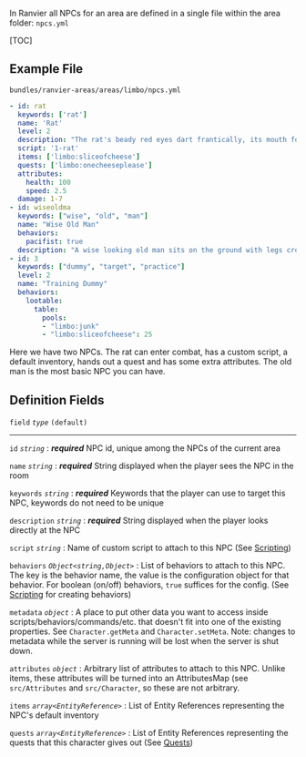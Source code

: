 In Ranvier all NPCs for an area are defined in a single file within the area folder: `npcs.yml`

[TOC]

## Example File

`bundles/ranvier-areas/areas/limbo/npcs.yml`
``` yaml
- id: rat
  keywords: ['rat']
  name: 'Rat'
  level: 2
  description: "The rat's beady red eyes dart frantically, its mouth foaming as it scampers about."
  script: '1-rat'
  items: ['limbo:sliceofcheese']
  quests: ['limbo:onecheeseplease']
  attributes:
    health: 100
    speed: 2.5
  damage: 1-7
- id: wiseoldma
  keywords: ["wise", "old", "man"]
  name: "Wise Old Man"
  behaviors:
    pacifist: true
  description: "A wise looking old man sits on the ground with legs crossed."
- id: 3
  keywords: ["dummy", "target", "practice"]
  level: 2
  name: "Training Dummy"
  behaviors:
    lootable:
      table:
        pools:
        - "limbo:junk"
        - "limbo:sliceofcheese": 25
```

Here we have two NPCs. The rat can enter combat, has a custom script, a default inventory, hands out a quest and has
some extra attributes. The old man is the most basic NPC you can have.

## Definition Fields

`field` _`type`_ `(default)`

----

`id` _`string`_
:    ***required*** NPC id, unique among the NPCs of the current area

`name` _`string`_
:    ***required*** String displayed when the player sees the NPC in the room

`keywords` _`string`_
:    ***required*** Keywords that the player can use to target this NPC, keywords do not need to be unique

`description` _`string`_
:    ***required*** String displayed when the player looks directly at the NPC

`script` _`string`_
:    Name of custom script to attach to this NPC (See [Scripting](scripting.md))

`behaviors` _`Object<string,Object>`_
:    List of behaviors to attach to this NPC. The key is the behavior name, the value is the configuration object for that
behavior. For boolean (on/off) behaviors, `true` suffices for the config. (See [Scripting](scripting.md) for creating behaviors)

`metadata` _`object`_
:    A place to put other data you want to access inside scripts/behaviors/commands/etc. that doesn't fit into one of the existing properties. See `Character.getMeta` and `Character.setMeta`. Note: changes to metadata while the server is running will be lost when the server is shut down.

`attributes` _`object`_
:    Arbitrary list of attributes to attach to this NPC. Unlike items, these attributes will be turned into an AttributesMap (see `src/Attributes` and `src/Character`, so these are not arbitrary.

`items` _`array<EntityReference>`_
:    List of Entity References representing the NPC's default inventory

`quests` _`array<EntityReference>`_
:    List of Entity References representing the quests that this character gives out (See [Quests](quests.md))
